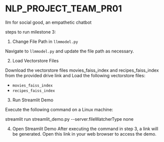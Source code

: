 # NLP_PROJECT_TEAM_PR01
llm for social good, an empathetic chatbot

steps to run milestone 3:

1. Change File Path in `llmmodel.py`

Navigate to `llmmodel.py` and update the file path as necessary.

2. Load Vectorstore Files

Download the vectorstore files movies_faiss_index and recipes_faiss_index from the provided drive link and Load the following vectorstore files:
- `movies_faiss_index`
- `recipes_faiss_index`

3. Run Streamlit Demo

Execute the following command on a Linux machine:

streamlit run streamlit_demo.py --server.fileWatcherType none

4. Open Streamlit Demo
After executing the command in step 3, a link will be generated. Open this link in your web browser to access the demo.
